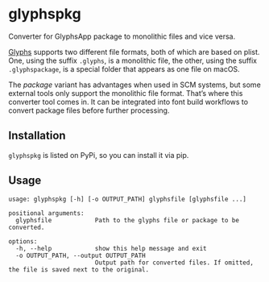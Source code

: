# glyphspkg

Converter for GlyphsApp package to monolithic files and vice versa.

[Glyphs](https://glyphsapp.com) supports two different file formats, both of
which are based on plist. One, using the suffix `.glyphs`, is a monolithic
file, the other, using the suffix `.glyphspackage`, is a special folder that
appears as one file on macOS.

The _package_ variant has advantages when used in SCM systems, but some
external tools only support the monolithic file format. That’s where this
converter tool comes in. It can be integrated into font build workflows to
convert package files before further processing.


## Installation

`glyphspkg` is listed on PyPi, so you can install it via pip.


## Usage

```
usage: glyphspkg [-h] [-o OUTPUT_PATH] glyphsfile [glyphsfile ...]

positional arguments:
  glyphsfile            Path to the glyphs file or package to be converted.

options:
  -h, --help            show this help message and exit
  -o OUTPUT_PATH, --output OUTPUT_PATH
                        Output path for converted files. If omitted, the file is saved next to the original.
```